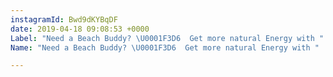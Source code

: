 ```yaml
---
instagramId: Bwd9dKYBqDF
date: 2019-04-18 09:08:53 +0000
Label: "Need a Beach Buddy? \U0001F3D6  Get more natural Energy with "
Name: "Need a Beach Buddy? \U0001F3D6  Get more natural Energy with "

---
```

